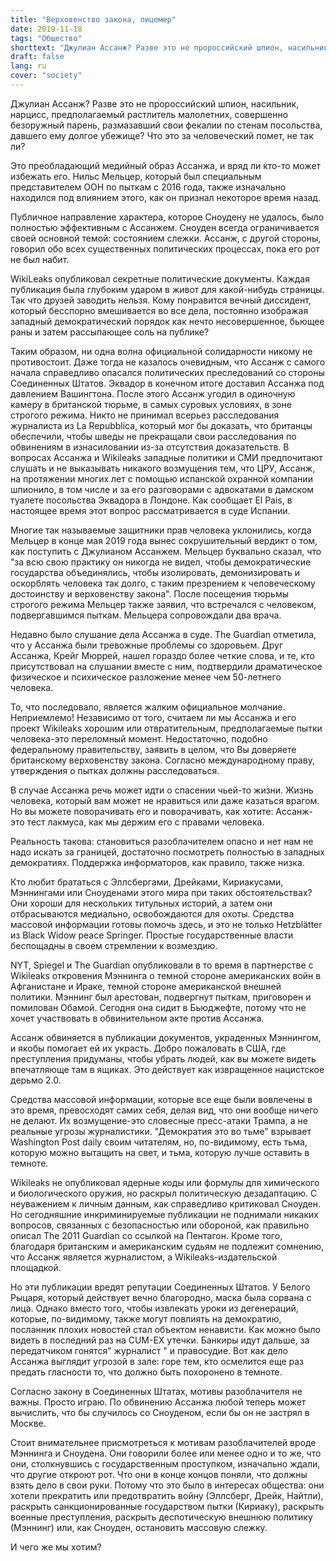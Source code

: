 ```yaml
---
title: "Верховенство закона, лицемер"
date: 2019-11-18
tags: "Общество"
shorttext: "Джулиан Ассанж? Разве это не пророссийский шпион, насильник, нарцисс, предполагаемый растлитель малолетних, совершенно безоружный парень, размазавший свои фекалии по стенам посольства, давшего ему долгое убежище?"
draft: false
lang: ru
cover: "society"
---
```


Джулиан Ассанж? Разве это не пророссийский шпион, насильник, нарцисс, предполагаемый растлитель малолетних, совершенно безоружный парень, размазавший свои фекалии по стенам посольства, давшего ему долгое убежище?
Что это за человеческий помет, не так ли?

Это преобладающий медийный образ Ассанжа, и вряд ли кто-то может избежать его. Нильс Мельцер, который был специальным представителем ООН по пыткам с 2016 года, также изначально находился под влиянием этого, как он признал некоторое время назад.

Публичное направление характера, которое Сноудену не удалось, было полностью эффективным с Ассанжем. Сноуден всегда ограничивается своей основной темой: состоянием слежки. Ассанж, с другой стороны, говорил обо всех существенных политических процессах, пока его рот не был набит.

WikiLeaks опубликовал секретные политические документы. Каждая публикация была глубоким ударом в живот для какой-нибудь страницы.
Так что друзей заводить нельзя. Кому понравится вечный диссидент, который бесспорно вмешивается во все дела, постоянно изображая западный демократический порядок как нечто несовершенное, бьющее раны и затем рассыпающее соль на публике?

Таким образом, ни одна волна официальной солидарности никому не противостоит. Даже тогда не казалось очевидным, что Ассанж с самого начала справедливо опасался политических преследований со стороны Соединенных Штатов. Эквадор в конечном итоге доставил Ассанжа под давлением Вашингтона. После этого Ассанж угодил в одиночную камеру в британской тюрьме, в самых суровых условиях, в зоне строгого режима. Никто не принимал всерьез расследования журналиста из La Repubblica, который мог бы доказать, что британцы обеспечили, чтобы шведы не прекращали свои расследования по обвинениям в изнасиловании из-за отсутствия доказательств. В вопросах Ассанжа и Wikileaks западные политики и СМИ предпочитают слушать и не выказывать никакого возмущения тем, что ЦРУ, Ассанж, на протяжении многих лет с помощью испанской охранной компании шпионило, в том числе и за его разговорами с адвокатами в дамском туалете посольства Эквадора в Лондоне. Как сообщает El Pais, в настоящее время этот вопрос рассматривается в суде Испании.

Многие так называемые защитники прав человека уклонились, когда Мельцер в конце мая 2019 года вынес сокрушительный вердикт о том, как поступить с Джулианом Ассанжем. Мельцер буквально сказал, что "за всю свою практику он никогда не видел, чтобы демократические государства объединялись, чтобы изолировать, демонизировать и оскорблять человека так долго, с таким презрением к человеческому достоинству и верховенству закона". После посещения тюрьмы строгого режима Мельцер также заявил, что встречался с человеком, подвергавшимся пыткам. Мельцера сопровождали два врача.

Недавно было слушание дела Ассанжа в суде. The Guardian отметила, что у Ассанжа были тревожные проблемы со здоровьем. Друг Ассанжа, Крейг Мюррей, нашел гораздо более четкие слова, и те, кто присутствовал на слушании вместе с ним, подтвердили драматическое физическое и психическое разложение менее чем 50-летнего человека.

То, что последовало, является жалким официальное молчание. Неприемлемо! Независимо от того, считаем ли мы Ассанжа и его проект Wikileaks хорошим или отвратительным, предполагаемые пытки человека-это переломный момент. Недостаточно, подобно федеральному правительству, заявить в целом, что Вы доверяете британскому верховенству закона. Согласно международному праву, утверждения о пытках должны расследоваться.

В случае Ассанжа речь может идти о спасении чьей-то жизни. Жизнь человека, который вам может не нравиться или даже казаться врагом. Но вы можете поворачивать его и поворачивать, как хотите: Ассанж-это тест лакмуса, как мы держим его с правами человека.

Реальность такова: становиться разоблачителем опасно и нет нам не надо искать за границей, достаточно посмотреть полностью в западных демократиях. Поддержка информаторов, как правило, также низка.

Кто любит брататься с Эллсбергами, Дрейками, Кириакусами, Мэннингами или Сноуденами этого мира при таких обстоятельствах? Они хороши для нескольких титульных историй, а затем они отбрасываются медиально, освобождаются для охоты. Средства массовой информации готовы помочь здесь, и это не только Hetzblätter из Black Widow peace Springer. Простые государственные власти беспощадны в своем стремлении к возмездию.

NYT, Spiegel и The Guardian опубликовали в то время в партнерстве с Wikileaks откровения Мэннинга о темной стороне американских войн в Афганистане и Ираке, темной стороне американской внешней политики. Мэннинг был арестован, подвергнут пыткам, приговорен и помилован Обамой. Сегодня она сидит в Бьюджефте, потому что не хочет участвовать в обвинительном акте против Ассанжа.

Ассанж обвиняется в публикации документов, украденных Мэннингом, и якобы помогает ей их украсть. Добро пожаловать в США, где преступления придуманы, чтобы убрать людей, как вы можете видеть впечатляюще там в ящиках. Это действует как извращенное нацистское дерьмо 2.0. 

Средства массовой информации, которые все еще были вовлечены в это время, превосходят самих себя, делая вид, что они вообще ничего не делают. Их возмущение-это словесные пресс-атаки Трампа, а не реальные угрозы журналистики. "Демократия это во тьме" взрывает Washington Post daily своим читателям, но, по-видимому, есть тьма, которую можно вытащить на свет, и тьма, которую лучше оставить в темноте.

Wikileaks не опубликовал ядерные коды или формулы для химического и биологического оружия, но раскрыл политическую дезадаптацию. С неуважением к личным данным, как справедливо критиковал Сноуден. Но сегодняшние инкриминируемые публикации не поднимали никаких вопросов, связанных с безопасностью или обороной, как правильно описал The 2011 Guardian со ссылкой на Пентагон. Кроме того, благодаря британским и американским судьям не подлежит сомнению, что Ассанж является журналистом, а Wikileaks-издательской площадкой.

Но эти публикации вредят репутации Соединенных Штатов. У Белого Рыцаря, который действует вечно благородно, маска была сорвана с лица. Однако вместо того, чтобы извлекать уроки из дегенераций, которые, по-видимому, также могут повлиять на демократию, посланник плохих новостей стал объектом ненависти. Как можно было видеть в последний раз на CUM-EX утечки. Банкиры идут дальше, за передатчиком гонятся" журналист " и правосудие. Вот как дело Ассанжа выглядит угрозой в зале: горе тем, кто осмелится еще раз предать гласности то, что должно быть похоронено в темноте.

Согласно закону в Соединенных Штатах, мотивы разоблачителя не важны. Просто играю. По обвинению Ассанжа любой теперь может вычислить, что бы случилось со Сноуденом, если бы он не застрял в Москве.

Стоит внимательнее присмотреться к мотивам разоблачителей вроде Мэннинга и Сноудена. Они говорили более или менее одно и то же, что они, столкнувшись с государственным проступком, изначально ждали, что другие откроют рот. Что они в конце концов поняли, что должны взять дело в свои руки. Потому что это было в интересах общества: они хотели прекратить или предотвратить войну (Эллсберг, Дрейк, Найтли), раскрыть санкционированные государством пытки (Кириаку), раскрыть военные преступления, раскрыть деспотическую внешнюю политику (Мэннинг) или, как Сноуден, остановить массовую слежку.

И чего же мы хотим?
